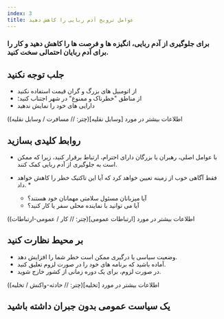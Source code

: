 ```yaml
---
index: 3
title: عوامل ترویج آدم ربایی را کاهش دهید
---
```

### برای جلوگیری از آدم ربایی، انگیزه ها و فرصت ها را کاهش دهید و کار را برای آدم ربایان احتمالی سخت کنید.

## جلب توجه نکنید

*   از اتومبیل های بزرگ و گران قیمت استفاده نکنید
*   از مناطق "خطرناک و ممنوع" در شهر اجتناب کنید؛
*   دارایی های خود را نمایش ندهید

(اطلاعات بیشتر در مورد [وسایل نقلیه](چتر: // مسافرت / وسایل نقلیه)

## روابط کلیدی بسازید

* با عوامل اصلی، رهبران یا بزرگان دارای احترام، ارتباط برقرار کنید، زیرا که ممکن است به جلوگیری از آدم ربایی کمک کنند.

* فقط آگاهی خوب از زمینه تعیین خواهد کرد که آیا این تاکتیک خطر را کاهش خواهد داد. *

   *  آیا میزبانان مسئول سلامتی مهمانان خود هستند؟
   *  آیا می توانید با نماینده محلی سفر یا کار کنید؟

(اطلاعات بیشتر در مورد [ارتباطات عمومی](چتر: // کار / عمومی-ارتباطات)

## بر محیط نظارت کنید

*   وضعیت سیاسی یا درگیری ممکن است خطر شما را افزایش دهد.
*   آماده باشید که برنامه های خود را در صورت لزوم تعلیق کنید.
*   در صورت لزوم، برای یک دوره زمانی از کشور خارج شوید.

(اطلاعات بیشتر در مورد [تخلیه](چتر: // حادثه-واکنش / تخلیه)

## یک سیاست عمومی بدون جبران داشته باشید